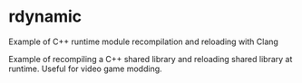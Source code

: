 rdynamic
========

Example of C++ runtime module recompilation and reloading with Clang

Example of recompiling a C++ shared library and reloading shared library at runtime. Useful for video game modding.
